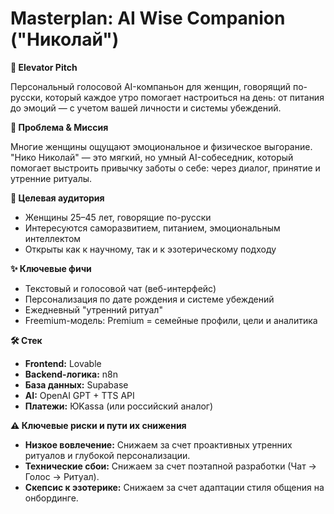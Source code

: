 # Masterplan: AI Wise Companion ("Николай")

**🎯 Elevator Pitch**

Персональный голосовой AI-компаньон для женщин, говорящий по-русски, который каждое утро помогает настроиться на день: от питания до эмоций — с учетом вашей личности и системы убеждений.

**🧩 Проблема & Миссия**

Многие женщины ощущают эмоциональное и физическое выгорание. "Нико Николай" — это мягкий, но умный AI-собеседник, который помогает выстроить привычку заботы о себе: через диалог, принятие и утренние ритуалы.

**🎯 Целевая аудитория**

*   Женщины 25–45 лет, говорящие по-русски
*   Интересуются саморазвитием, питанием, эмоциональным интеллектом
*   Открыты как к научному, так и к эзотерическому подходу

**✨ Ключевые фичи**

*   Текстовый и голосовой чат (веб-интерфейс)
*   Персонализация по дате рождения и системе убеждений
*   Ежедневный "утренний ритуал"
*   Freemium-модель: Premium = семейные профили, цели и аналитика

**🛠️ Стек**

*   **Frontend:** Lovable
*   **Backend-логика:** n8n
*   **База данных:** Supabase
*   **AI:** OpenAI GPT + TTS API
*   **Платежи:** ЮKassa (или российский аналог)

**⚠️ Ключевые риски и пути их снижения**

*   **Низкое вовлечение:** Снижаем за счет проактивных утренних ритуалов и глубокой персонализации.
*   **Технические сбои:** Снижаем за счет поэтапной разработки (Чат -> Голос -> Ритуал).
*   **Скепсис к эзотерике:** Снижаем за счет адаптации стиля общения на онбординге.
